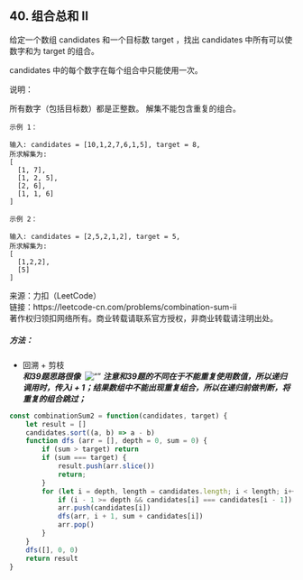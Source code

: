 ## 40. 组合总和 II

<p>
给定一个数组 candidates 和一个目标数 target ，找出 candidates 中所有可以使数字和为 target 的组合。

candidates 中的每个数字在每个组合中只能使用一次。

说明：

所有数字（包括目标数）都是正整数。
解集不能包含重复的组合。
</p>

```
示例 1：

输入: candidates = [10,1,2,7,6,1,5], target = 8,
所求解集为:
[
  [1, 7],
  [1, 2, 5],
  [2, 6],
  [1, 1, 6]
]

示例 2：

输入: candidates = [2,5,2,1,2], target = 5,
所求解集为:
[
  [1,2,2],
  [5]
]
```

<p style="font-size: 14px">
来源：力扣（LeetCode） <br>
链接：https://leetcode-cn.com/problems/combination-sum-ii <br>
著作权归领扣网络所有。商业转载请联系官方授权，非商业转载请注明出处。
</p>

##### 方法：
- 回溯 + 剪枝  
  **_和39题思路很像_**
  <img src="https://pic.leetcode-cn.com/1599718525-iXEiiy-image.png" alt="">
  <img src="https://pic.leetcode-cn.com/1599716342-gGiISM-image.png" alt=“”>
  **_注意和39题的不同在于不能重复使用数值，所以递归调用时，传入i + 1；结果数组中不能出现重复组合，所以在递归前做判断，将重复的组合跳过；_**
```js
const combinationSum2 = function(candidates, target) {
    let result = []
    candidates.sort((a, b) => a - b)
    function dfs (arr = [], depth = 0, sum = 0) {
        if (sum > target) return
        if (sum === target) {
            result.push(arr.slice())
            return;
        }
        for (let i = depth, length = candidates.length; i < length; i++) {
            if (i - 1 >= depth && candidates[i] === candidates[i - 1]) continue
            arr.push(candidates[i])
            dfs(arr, i + 1, sum + candidates[i])
            arr.pop()
        }
    }
    dfs([], 0, 0)
    return result
}
```
